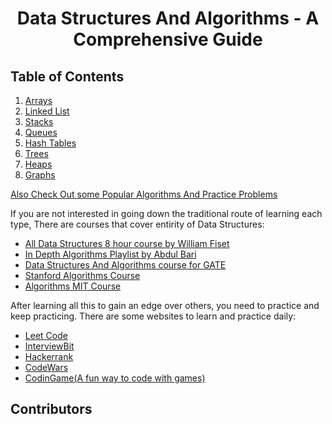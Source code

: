 <center><h1>Data Structures And Algorithms - A Comprehensive Guide</h1></center>

## Table of Contents

  1. [Arrays](Arrays.md)
  2. [Linked List](LinkedList.md)
  3. [Stacks](Stack.md)
  4. [Queues](Queue.md)
  5. [Hash Tables](HashTable.md)
  6. [Trees](Tree.md)
  7. [Heaps](Heap.md)
  8. [Graphs](Graph.md)

[Also Check Out some Popular Algorithms And Practice Problems](Algorithm.md)

If you are not interested in going down the traditional route of learning each type, There are courses that cover entirity of Data Structures:

- [All Data Structures 8 hour course by William Fiset](https://youtu.be/RBSGKlAvoiM)
- [In Depth Algorithms Playlist by Abdul Bari](https://www.youtube.com/playlist?list=PLDN4rrl48XKpZkf03iYFl-O29szjTrs_O)
- [Data Structures And Algorithms course for GATE](https://www.youtube.com/playlist?list=PLEVDNf7p-wYyh712BgmW9UGrAc88bl3OF)
- [Stanford Algorithms Course](https://www.youtube.com/playlist?list=PLXFMmlk03Dt7Q0xr1PIAriY5623cKiH7V)
- [Algorithms MIT Course](https://www.youtube.com/playlist?list=PLUl4u3cNGP61Oq3tWYp6V_F-5jb5L2iHb)

After learning all this to gain an edge over others, you need to practice and keep practicing. There are some websites to learn and practice daily:

- [Leet Code](https://leetcode.com/)
- [InterviewBit](https://www.interviewbit.com/)
- [Hackerrank](https://www.hackerrank.com/)
- [CodeWars](https://www.codewars.com/)
- [CodinGame(A fun way to code with games)](https://www.codingame.com/start)

## Contributors

<!---
Please add the contributors here
-->
